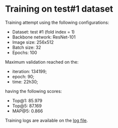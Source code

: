 # Training on test#1 dataset

Training attempt using the following configurations:

- Dataset: test #1 (fold index = 1)
- Backbone network: ResNet-101
- Image size: 256x512
- Batch size: 32
- Epochs: 100

Maximum validation reached on the:

- iteration: 134199;
- epoch: 90;
- time: 22h30;

having the following scores:

- Top@1: 85.979
- Top@5: 87.169
- MAP@5: 0.866

Training logs are available on the [log file](./train.log).
